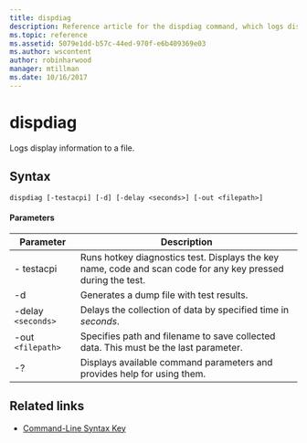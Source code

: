```yaml
---
title: dispdiag
description: Reference article for the dispdiag command, which logs display information to a file.
ms.topic: reference
ms.assetid: 5079e1dd-b57c-44ed-970f-e6b409369e03
ms.author: wscontent
author: robinharwood
manager: mtillman
ms.date: 10/16/2017
---
```


# dispdiag

Logs display information to a file.

## Syntax

```
dispdiag [-testacpi] [-d] [-delay <seconds>] [-out <filepath>]
```

#### Parameters

| Parameter | Description |
| --------- | ----------- |
| - testacpi | Runs hotkey diagnostics test. Displays the key name, code and scan code for any key pressed during the test. |
| -d | Generates a dump file with test results. |
| -delay `<seconds>` | Delays the collection of data by specified time in *seconds*. |
| -out `<filepath>`  | Specifies path and filename to save collected data. This must be the last parameter. |
| -? | Displays available command parameters and provides help for using them. |

## Related links

- [Command-Line Syntax Key](command-line-syntax-key.md)
